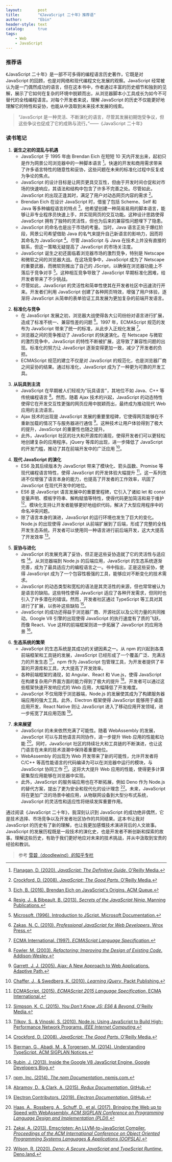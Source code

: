 ```yaml
---
layout:       post
title:        "《JavaScript 二十年》推荐语"
author:       "Ebin"
header-style: text
catalog:      true
tags:
    - Web
    - JavaScript
---
```


### 推荐语

《JavaScript 二十年》是一部不可多得的编程语言历史著作，它既是对 JavaScript 的回顾，也是对网络和现代编程文化发展的观察。JavaScript 经常被认为是一门偶然成功的语言，但在这本书中，作者通过丰富的历史细节和独到的见解，展示了它如何在复杂的环境中脱颖而出，从浏览器脚本小工具成长为如今不可替代的全栈编程语言。对每个开发者来说，理解 JavaScript 的历史不仅能更好地理解它的特性和妥协，也能从中汲取到未来技术发展的线索。

> “JavaScript 是一种灵活、不断演化的语言，尽管其发展初期饱受争议，但这些争议也促成了它的成熟与流行。”——《JavaScript 二十年》

### 读书笔记

1. **诞生之初的混乱与机遇**
    - JavaScript 于 1995 年由 Brendan Eich 在短短 10 天内开发出来，起初只是作为网景公司浏览器中的一种脚本语言 [^1]。快速的开发和商用需求带来了许多语言特性的随意性和妥协，这些问题在未来的标准化过程中反复成为争论的焦点。
    - JavaScript 的设计目标是让网页更具交互性，但由于开发时间仓促和对市场的快速响应，其语法和结构中包含了许多不完善之处。尽管如此，JavaScript 的出现正逢其时，满足了用户对动态网页内容的需求 [^2]。
    - Brendan Eich 在设计 JavaScript 时，借鉴了包括 Scheme、Self 和 Java 等多种编程语言的特点 [^3]。他希望创建一种简易易用的脚本语言，能够让非专业程序员快速上手，并实现网页的交互功能。这种设计思路使得 JavaScript 拥有了独特的灵活性，但也为后来的兼容性问题埋下了隐患。
    - JavaScript 的命名也是出于市场的考量。当时，Java 语言正处于爆红阶段，网景公司希望借助 Java 的名气来提升自己新语言的影响力，因而将其命名为 JavaScript [^4]。尽管 JavaScript 与 Java 在技术上并没有直接的联系，但这一策略无疑提高了 JavaScript 的市场关注度。
    - JavaScript 诞生之初还面临着浏览器市场的激烈竞争，特别是 Netscape 和微软之间的浏览器大战。在这场竞争中，JavaScript 成为了 Netscape 的重要武器，而微软则推出了自己的 JScript，以确保在浏览器功能上不落后于竞争对手 [^5]。这种相互竞争导致了 JavaScript 早期标准化困难，给开发者带来了不少挑战。
    - 尽管如此，JavaScript 的灵活性和简单性使其在开发者社区中迅速流行开来。开发者们利用 JavaScript 创建了各种网页特效，增强了用户体验，逐渐将 JavaScript 从简单的表单验证工具发展为更加复杂的前端开发语言。

[^1]: [Flanagan, D. (2020). *JavaScript: The Definitive Guide*. O'Reilly Media.](https://www.oreilly.com/library/view/javascript-the-definitive/9781491952023/)
[^2]: [Crockford, D. (2008). *JavaScript: The Good Parts*. O'Reilly Media.](https://www.oreilly.com/library/view/javascript-the-good/9780596517748/)
[^3]: [Eich, B. (2016). Brendan Eich on JavaScript's Origins. ACM Queue.](https://queue.acm.org/detail.cfm?id=2894776)
[^4]: [Resig, J., & Bibeault, B. (2013). *Secrets of the JavaScript Ninja*. Manning Publications.](https://www.manning.com/books/secrets-of-the-javascript-ninja-second-edition)
[^5]: [Microsoft. (1996). Introduction to JScript. Microsoft Documentation.](https://docs.microsoft.com/en-us/scripting/javascript)

2. **标准化与竞争**
    - 在 JavaScript 发展之初，浏览器大战使得各大公司纷纷对语言进行扩展，造成了标准不统一、兼容性差的问题 [^6]。1997 年，ECMAScript 规范的发布为 JavaScript 带来了统一的标准，从此步入正规化发展 [^7]。
    - 浏览器之间的竞争推动了 JavaScript 的快速演化。在 Netscape 与微软的激烈竞争中，JavaScript 的特性不断被扩展，这导致了兼容性问题的出现。标准化的努力让 JavaScript 逐渐变得更加一致，减少了开发者的负担。
    - ECMAScript 规范的建立不仅是对 JavaScript 的规范化，也是浏览器厂商之间妥协的结果。通过标准化，JavaScript 成为了一种更为可靠的开发工具。

[^6]: [Zakas, N. C. (2010). *Professional JavaScript for Web Developers*. Wrox Press.](https://www.wiley.com/en-us/Professional+JavaScript+for+Web+Developers%2C+3rd+Edition-p-9781118026694)
[^7]: [ECMA International. (1997). *ECMAScript Language Specification*.](https://www.ecma-international.org/publications-and-standards/standards/ecma-262/)

3. **从玩具到主流**
    - JavaScript 在早期被人们轻视为"玩具语言"，其地位不如 Java、C++ 等传统编程语言 [^8]。然而，随着 Ajax 技术的兴起，JavaScript 的动态特性使得它在开发交互性更强的网页应用中脱颖而出，最终成为推动现代 Web 应用的主流语言。
    - Ajax 技术的出现是 JavaScript 发展的重要里程碑，它使得网页能够在不重新加载的情况下与服务器进行通信 [^9]。这种技术让用户体验得到了极大的提升，JavaScript 的重要性也随之提升。
    - 此外，JavaScript 社区的壮大和开源库的涌现，使得开发者们可以更轻松地创建复杂的应用程序。jQuery 等库的出现，进一步降低了 JavaScript 的开发门槛，推动了其在前端开发中的广泛应用 [^10]。

[^8]: [Fowler, M. (2003). *Refactoring: Improving the Design of Existing Code*. Addison-Wesley.](https://martinfowler.com/books/refactoring.html)
[^9]: [Garrett, J. J. (2005). Ajax: A New Approach to Web Applications. Adaptive Path.](https://adaptivepath.org/ideas/ajax-new-approach-web-applications/)
[^10]: [Chaffer, J., & Swedberg, K. (2010). *Learning jQuery*. Packt Publishing.](https://learningjquery.com/)

4. **现代 JavaScript 的演化**
    - ES6 及其后续版本为 JavaScript 带来了模块化、箭头函数、Promise 等现代编程语言特性，使得 JavaScript 的开发体验大幅提升 [^11]。这一系列改进不仅增强了语言本身的能力，也提高了开发者的工作效率，巩固了 JavaScript 在现代开发中的地位。
    - ES6 是 JavaScript 语言发展中的重要里程碑，它引入了诸如 let 和 const 变量声明、模板字符串、解构赋值等特性，使得代码更加简洁和易于维护 [^12]。模块化支持让开发者能够更好地组织代码，解决了大型应用程序中的命名冲突问题。
    - 除了语言本身的演进，JavaScript 的运行环境也发生了巨大的变化。Node.js 的出现使得 JavaScript 从前端扩展到了后端，形成了完整的全栈开发生态系统。开发者可以使用同一种语言进行前后端开发，这大大提高了开发效率 [^13]。

[^11]: [ECMAScript. (2015). *ECMAScript 2015 Language Specification*. ECMA International.](https://www.ecma-international.org/publications-and-standards/standards/ecma-262/)
[^12]: [Simpson, K. C. (2015). *You Don't Know JS: ES6 & Beyond*. O'Reilly Media.](https://github.com/getify/You-Dont-Know-JS)
[^13]: [Tilkov, S., & Vinoski, S. (2010). Node.js: Using JavaScript to Build High-Performance Network Programs. *IEEE Internet Computing*.](https://ieeexplore.ieee.org/document/5288725)

5. **妥协与进化**
    - JavaScript 的发展充满了妥协，但正是这些妥协造就了它的灵活性与适应性 [^14]。从浏览器端到 Node.js 的后端应用，JavaScript 的生态系统逐渐完善，成为了最具适应力的编程语言之一。书中指出，正是这些妥协，使得 JavaScript 成为了一个包容性极强的工具，能够应对不断变化的技术需求。
    - JavaScript 的动态类型和宽松的语法是其灵活性的来源，但也常常被认为是语言的缺陷。这些特性使得 JavaScript 适应了各种开发需求，但同时也引入了许多潜在的错误。然而，开发者社区通过 TypeScript 等工具对其进行了扩展，以弥补这些缺陷 [^15]。
    - JavaScript 的成功还得益于浏览器厂商、开源社区以及公司力量的共同推动。Google V8 引擎的出现使得 JavaScript 的执行速度有了质的飞跃，而像 React、Vue 这样的前端框架则进一步拓展了 JavaScript 的应用场景 [^16]。

[^14]: [Crockford, D. (2008). *JavaScript: The Good Parts*. O'Reilly Media.](https://www.oreilly.com/library/view/javascript-the-good/9780596517748/)
[^15]: [Bierman, G., Abadi, M., & Torgersen, M. (2014). Understanding TypeScript. ACM SIGPLAN Notices.](https://dl.acm.org/doi/10.1145/2663171.2663177)
[^16]: [Rubin, J. (2013). Inside the Google V8 JavaScript Engine. Google Developers Blog.](https://developers.google.com/v8/)

6. **生态系统的繁荣**
    - JavaScript 的生态系统是其成功的关键因素之一。从 npm 的兴起到各类前端框架和工具链的发展，JavaScript 已经形成了一个覆盖广泛、充满活力的开发生态 [^17]。npm 作为 JavaScript 包管理工具，为开发者提供了丰富的开源库和工具，大大提高了开发效率。
    - 各种前端框架的涌现，如 Angular、React 和 Vue.js，使得 JavaScript 在构建复杂用户界面方面的能力得到了极大的提升 [^18]。开发者可以通过这些框架快速开发响应式的 Web 应用，大幅降低了开发难度。
    - JavaScript 不仅局限于浏览器端，Node.js 的发展使其成为了构建服务器端应用的强大工具。此外，Electron 框架使得 JavaScript 能够用于桌面应用开发，React Native 则让 JavaScript 进入了移动应用开发领域，进一步拓宽了其应用范围 [^19]。

[^17]: [npm, Inc. (2014). *The npm Documentation*. npmjs.com.](https://docs.npmjs.com/)
[^18]: [Abramov, D., & Clark, A. (2015). *Redux Documentation*. GitHub.](https://redux.js.org/)
[^19]: [Electron Contributors. (2019). *Electron Documentation*. GitHub.](https://www.electronjs.org/docs)

7. **未来展望**
    - JavaScript 的未来依然充满了可能性。随着 WebAssembly 的发展，JavaScript 可以与其他语言共同协作，进一步提升 Web 应用的性能和功能 [^20]。同时，JavaScript 社区的持续壮大和工具链的不断演进，也让这门语言在未来的技术浪潮中保持着重要地位。
    - WebAssembly 的出现为 Web 开发带来了新的可能性，允许开发者将 C/C++ 等高性能语言的代码编译为可以在浏览器中运行的模块，与 JavaScript 协同工作 [^21]。这将大大提升 Web 应用的性能，使得更多计算密集型应用能够在浏览器中实现。
    - 此外，JavaScript 的服务端应用也在不断拓展，例如 Deno 作为 Node.js 的替代方案，提出了更为安全和现代化的设计理念 [^22]。未来，JavaScript 将在更加广泛的场景中被应用，从物联网设备到大型分布式系统，JavaScript 的灵活性和适应性将继续发挥重要作用。

[^20]: [Haas, A., Rossberg, A., Schuff, D., et al. (2017). Bringing the Web up to Speed with WebAssembly. *ACM SIGPLAN Conference on Programming Language Design and Implementation (PLDI)*.](https://dl.acm.org/doi/10.1145/3062341.3062363)
[^21]: [Zakai, A. (2013). Emscripten: An LLVM-to-JavaScript Compiler. *Proceedings of the ACM International Conference on Object Oriented Programming Systems Languages & Applications (OOPSLA)*.](https://dl.acm.org/doi/10.1145/2509136.2509533)
[^22]: [Wilson, R. (2020). *Deno: A Secure JavaScript and TypeScript Runtime*. Deno.land.](https://deno.land/)

通过阅读《JavaScript 二十年》，我深刻认识到 JavaScript 的成功绝非偶然，它是技术选择、市场竞争以及开发者社区协作的共同结果。这本书让我对 JavaScript 的历史有了新的理解，也让我更加感慨技术演进背后的人文故事。JavaScript 的发展历程既是一段技术的演化史，也是开发者不断创新和探索的故事。理解这些历史，有助于我们更好地应对未来的技术挑战，并从中汲取到宝贵的经验和教训。



> 参考 [雪碧（doodlewind）的知乎专栏](https://zhuanlan.zhihu.com/p/373065151)
